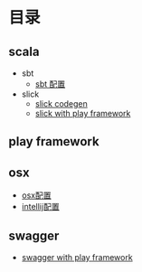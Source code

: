 # 目录

## scala
- sbt
  - [sbt 配置](https://github.com/lovepocky/misc/blob/master/scala/sbt/sbt配置.md)
- slick
  - [slick codegen](https://github.com/lovepocky/misc/blob/master/scala/slick/slick_codegen配置.md)
  - [slick with play framework](https://github.com/lovepocky/misc/blob/master/scala/slick/slick_with_play.md)

## play framework



## osx
- [osx配置](https://github.com/lovepocky/misc/blob/master/osx/osx配置.md)
- [intellij配置](https://github.com/lovepocky/misc/blob/master/osx/intellij配置.md)

## swagger
-  [swagger with play framework](https://github.com/lovepocky/misc/blob/master/swagger/codegen-play.md)

